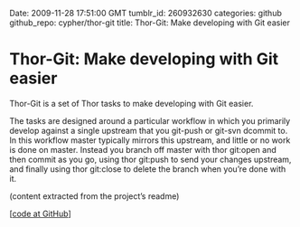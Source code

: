 Date: 2009-11-28 17:51:00 GMT
tumblr_id: 260932630
categories: github
github_repo: cypher/thor-git
title: Thor-Git: Make developing with Git easier 

# Thor-Git: Make developing with Git easier 

Thor-Git is a set of Thor tasks to make developing with Git easier.

The tasks are designed around a particular workflow in which you primarily develop against a single upstream that you git-push or git-svn dcommit to. In this workflow master typically mirrors this upstream, and little or no work is done on master. Instead you branch off master with thor git:open and then commit as you go, using thor git:push to send your changes upstream, and finally using thor git:close to delete the branch when you’re done with it.

(content extracted from the project’s readme)

[[code at GitHub](http://github.com/cypher/thor-git/)]
